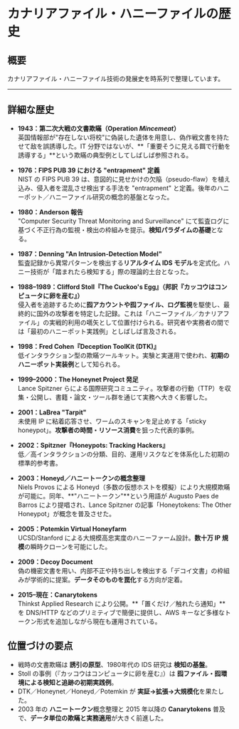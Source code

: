 # カナリアファイル・ハニーファイルの歴史

## 概要
カナリアファイル・ハニーファイル技術の発展史を時系列で整理しています。

---

## 詳細な歴史

- **1943：第二次大戦の文書欺瞞（Operation *Mincemeat*）**  
  英国情報部が"存在しない将校"に偽装した遺体を用意し、偽作戦文書を持たせて敌を誤誘導した。IT 分野ではないが、**「重要そうに見える餌で行動を誘導する」**という欺瞞の典型例としてしばしば参照される。

- **1976：FIPS PUB 39 における "entrapment" 定義**  
  NIST の FIPS PUB 39 は、意図的に見せかけの欠陥（pseudo-flaw）を植え込み、侵入者を混乱させ検出する手法を "entrapment" と定義。後年のハニーポット／ハニーファイル研究の概念的基盤となった。

- **1980：Anderson 報告**  
  "Computer Security Threat Monitoring and Surveillance" にて監査ログに基づく不正行為の監視・検出の枠組みを提示。**検知パラダイムの基礎**となる。

- **1987：Denning "An Intrusion-Detection Model"**  
  監査記録から異常パターンを検出する**リアルタイム IDS モデル**を定式化。ハニー技術が「踏まれたら検知する」際の理論的土台となった。

- **1988–1989：Clifford Stoll『The Cuckoo's Egg』（邦訳『カッコウはコンピュータに卵を産む』）**  
  侵入者を追跡するために**囮アカウントや囮ファイル、ログ監視**を駆使し、最終的に国外の攻撃者を特定した記録。これは「ハニーファイル／カナリアファイル」の実戦的利用の嚆矢として位置付けられる。研究者や実務者の間では「最初のハニーポット実践例」としばしば言及される。

- **1998：Fred Cohen『Deception ToolKit (DTK)』**  
  低インタラクション型の欺瞞ツールキット。実験と実運用で使われ、**初期のハニーポット実装例**として知られる。

- **1999–2000：The Honeynet Project 発足**  
  Lance Spitzner らによる国際研究コミュニティ。攻撃者の行動（TTP）を収集・公開し、書籍・論文・ツール群を通じて実務へ大きく影響した。

- **2001：LaBrea "Tarpit"**  
  未使用 IP に粘着応答させ、ワームのスキャンを足止めする「sticky honeypot」。**攻撃者の時間・リソース消費**を狙った代表的事例。

- **2002：Spitzner『Honeypots: Tracking Hackers』**  
  低／高インタラクションの分類、目的、運用リスクなどを体系化した初期の標準的参考書。

- **2003：Honeyd／ハニートークンの概念整理**  
  Niels Provos による Honeyd（多数の仮想ホストを模擬）により大規模欺瞞が可能に。同年、**"ハニートークン"**という用語が Augusto Paes de Barros により提唱され、Lance Spitzner の記事「Honeytokens: The Other Honeypot」が概念を普及させた。

- **2005：Potemkin Virtual Honeyfarm**  
  UCSD/Stanford による大規模高忠実度のハニーファーム設計。**数十万 IP 規模**の瞬時クローンを可能にした。

- **2009：Decoy Document**  
  偽の機密文書を用い、内部不正や持ち出しを検出する「デコイ文書」の枠組みが学術的に提案。**データそのものを罠化**する方向が定着。

- **2015–現在：Canarytokens**  
  Thinkst Applied Research により公開。**「置くだけ／触れたら通知」**を DNS/HTTP などのプリミティブで簡便に提供し、AWS キーなど多様なトークン形式を追加しながら現在も運用されている。

## 位置づけの要点
- 戦時の文書欺瞞は **誘引の原型**、1980年代の IDS 研究は **検知の基盤**。  
- Stoll の事例（『カッコウはコンピュータに卵を産む』）は **囮ファイル・囮環境による検知と追跡の初期実践例**。  
- DTK／Honeynet／Honeyd／Potemkin が **実証→拡張→大規模化**を果たした。  
- 2003 年の **ハニートークン**概念整理と 2015 年以降の **Canarytokens** 普及で、**データ単位の欺瞞と実務適用**が大きく前進した。